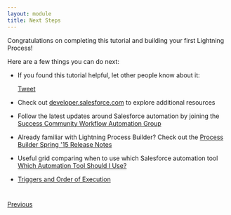 ```yaml
---
layout: module
title: Next Steps
---
```


Congratulations on completing this tutorial and building your first Lightning Process!


Here are a few things you can do next:

- If you found this tutorial helpful, let other people know about it:

    <a href="https://twitter.com/share" class="twitter-share-button" data-size="large" data-url="http://leeanndroid.github.io/LightningProcessBuilder/index.html" data-text="Salesforce Lightning Components Tutorial">Tweet</a>
    <script>!function(d,s,id){var js,fjs=d.getElementsByTagName(s)[0],p=/^http:/.test(d.location)?'http':'https';if(!d.getElementById(id)){js=d.createElement(s);js.id=id;js.src=p+'://platform.twitter.com/widgets.js';fjs.parentNode.insertBefore(js,fjs);}}(document, 'script', 'twitter-wjs');</script>

- Check out <a href="https://developer.salesforce.com/lightning" target="_blank">developer.salesforce.com</a> to explore additional resources
- Follow the latest updates around Salesforce automation by joining the <a href="https://success.salesforce.com/_ui/core/chatter/groups/GroupProfilePage?g=0F9300000001rzc" target="_blank">Success Community Workflow Automation Group</a>
- Already familiar with Lightning Process Builder? Check out the <a href="http://docs.releasenotes.salesforce.com/en-us/spring15/release-notes/rn_forcecom_process.htm?edition=&impact=" target="_blank">Process Builder Spring '15 Release Notes</a>
- Useful grid comparing when to use which Salesforce automation tool <a href="https://help.salesforce.com/HTViewHelpDoc?id=process_which_tool.htm&language=en_US" target="_blank">Which Automation Tool Should I Use?</a>
- <a href="https://www.salesforce.com/us/developer/docs/apexcode/Content/apex_triggers_order_of_execution.htm" target="_blank">Triggers and Order of Execution</a>


<div class="row" style="margin-top:40px;">
<div class="col-sm-12">
<a href="create-contactdetails-component.html" class="btn btn-default"><i class="glyphicon glyphicon-chevron-left"></i> Previous</a>
</div>
</div>
